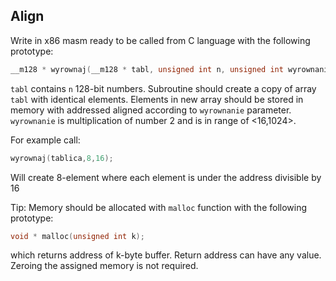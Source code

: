 ## Align

Write in x86 masm ready to be called from C language with the following prototype:

```c
__m128 * wyrownaj(__m128 * tabl, unsigned int n, unsigned int wyrownanie);
```

`tabl` contains `n` 128-bit numbers. Subroutine should create a copy of array `tabl` with identical elements. Elements in new array should be stored in memory with addressed aligned according to `wyrownanie` parameter. `wyrownanie` is multiplication of number 2 and is in range of <16,1024>.

For example call:

```c
wyrownaj(tablica,8,16);
```

Will create 8-element where each element is under the address divisible by 16


Tip: Memory should be allocated with `malloc` function with the following prototype:

```c
void * malloc(unsigned int k);
```

which returns address of k-byte buffer. Return address can have any value. Zeroing the assigned memory is not required.
